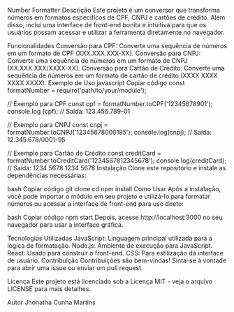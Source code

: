 Number Formatter
Descrição
Este projeto é um conversor que transforma números em formatos específicos de CPF, CNPJ e cartões de crédito. Além disso, inclui uma interface de front-end bonita e intuitiva para que os usuários possam acessar e utilizar a ferramenta diretamente no navegador.

Funcionalidades
Conversão para CPF: Converte uma sequência de números em um formato de CPF (XXX.XXX.XXX-XX).
Conversão para CNPJ: Converte uma sequência de números em um formato de CNPJ (XX.XXX.XXX/XXXX-XX).
Conversão para Cartão de Crédito: Converte uma sequência de números em um formato de cartão de crédito (XXXX XXXX XXXX XXXX).
Exemplo de Uso
javascript
Copiar código
const formatNumber = require('path/to/your/module');

// Exemplo para CPF
const cpf = formatNumber.toCPF('12345678901');
console.log (cpf); // Saída: 123.456.789-01

// Exemplo para CNPJ
const cnpj = formatNumber.toCNPJ('12345678000195');
console.log(cnpj); // Saída: 12.345.678/0001-95

// Exemplo para Cartão de Crédito
const creditCard = formatNumber.toCreditCard('1234567812345678');
console.log(creditCard); // Saída: 1234 5678 1234 5678
Instalação
Clone este repositório e instale as dependências necessárias:

bash
Copiar código
git clone
cd
npm install
Como Usar
Após a instalação, você pode importar o módulo em seu projeto e utilizá-lo para formatar números ou acessar a interface de front-end para uso direto:

bash
Copiar código
npm start
Depois, acesse http://localhost:3000 no seu navegador para usar a interface gráfica.

Tecnologias Utilizadas
JavaScript: Linguagem principal utilizada para a lógica de formatação.
Node.js: Ambiente de execução para JavaScript.
React: Usado para construir o front-end.
CSS: Para estilização da interface de usuário.
Contribuição
Contribuições são bem-vindas! Sinta-se à vontade para abrir uma issue ou enviar um pull request.

Licença
Este projeto está licenciado sob a Licença MIT - veja o arquivo LICENSE para mais detalhes.

Autor
Jhonatha Cunha Martins
